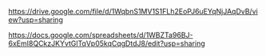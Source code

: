https://drive.google.com/file/d/1WqbnS1MV1S1FLh2EoPJ6uEYqNjJAqDvB/view?usp=sharing

https://docs.google.com/spreadsheets/d/1WBZTa96BJ-6xEmI8QCkzJKYvtGlTqVp05kqCqgDtdJ8/edit?usp=sharing
